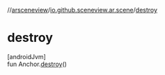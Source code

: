 //[arsceneview](../../index.md)/[io.github.sceneview.ar.scene](index.md)/[destroy](destroy.md)

# destroy

[androidJvm]\
fun Anchor.[destroy](destroy.md)()
